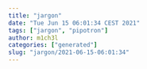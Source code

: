 ```yaml
---
title: "jargon"
date: "Tue Jun 15 06:01:34 CEST 2021"
tags: ["jargon", "pipotron"]
author: m1ch3l
categories: ["generated"]
slug: "jargon/2021-06-15-06:01:34"
---
```



